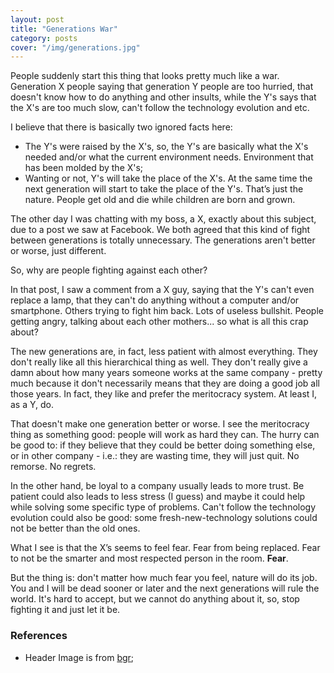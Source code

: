 ```yaml
---
layout: post
title: "Generations War"
category: posts
cover: "/img/generations.jpg"
---
```


People suddenly start this thing that looks pretty much like a war.
Generation X people saying that generation Y people are too hurried, that
doesn't know how to do anything and other insults, while the Y's says that the
X's are too much slow, can't follow the technology evolution and etc.

I believe that there is basically two ignored facts here:

- The Y's were raised by the X's, so, the Y's are basically what the X's
needed and/or what the current environment needs. Environment that has been
molded by the X's;
- Wanting or not, Y's will take the place of the X's. At the same time
the next generation will start to take the place of the Y's. That’s just
the nature. People get old and die while children are born and grown.

The other day I was chatting with my boss, a X, exactly about this
subject, due to a post we saw at Facebook. We both agreed that this kind
of fight between generations is totally unnecessary. The generations aren't
better or worse, just different.

So, why are people fighting against each other?

In that post, I saw a comment from a X guy, saying that the Y's
can't even replace a lamp, that they can't do anything without a computer
and/or smartphone. Others trying to fight him back. Lots of useless
bullshit. People getting angry, talking about each other mothers...
so what is all this crap about?

The new generations are, in fact, less patient with almost everything.
They don't really like all this hierarchical thing as well. They don't
really give a damn about how many years someone works at the same company -
pretty much because it don't necessarily means that they are doing a good
job all those years. In fact, they like and prefer the meritocracy system.
At least I, as a Y, do.

That doesn't make one generation better or worse. I see
the meritocracy thing as something good: people will work as hard they can.
The hurry can be good to: if they believe that they could be better doing
something else, or in other company - i.e.: they are wasting time, they will
just quit. No remorse. No regrets.

In the other hand, be loyal to a company usually leads to more trust.
Be patient could also leads to less stress (I guess) and maybe it could help
while solving some specific type of problems. Can't follow the technology
evolution could also be good: some fresh-new-technology solutions could not
be better than the old ones.

What I see is that the X’s seems to feel fear. Fear from being replaced.
Fear to not be the smarter and most respected person in the room. **Fear**.

But the thing is: don't matter how much fear you feel, nature will do its job.
You and I will be dead sooner or later and the next generations will rule the
world. It's hard to accept, but we cannot do anything about it, so,
stop fighting it and just let it be.


### References

- Header Image is from [bgr](http://bgr.com/2011/09/13/htc-exec-hip-kids-use-htc-phones-because-iphones-are-not-that-cool-anymore/);
